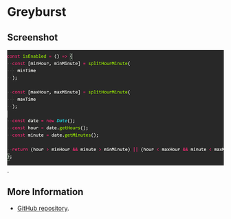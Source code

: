 # Greyburst

## Screenshot
![](https://raw.githubusercontent.com/zewish/greyburst-vscode-theme/master/screenshot.png).

## More Information
* [GitHub repository](https://github.com/zewish/greyburst-vscode-theme).
